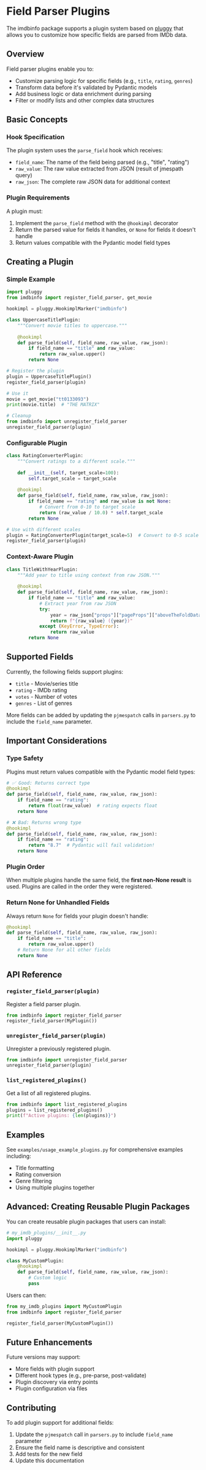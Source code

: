 # Field Parser Plugins

The imdbinfo package supports a plugin system based on [pluggy](https://pluggy.readthedocs.io/) that allows you to customize how specific fields are parsed from IMDb data.

## Overview

Field parser plugins enable you to:
- Customize parsing logic for specific fields (e.g., `title`, `rating`, `genres`)
- Transform data before it's validated by Pydantic models
- Add business logic or data enrichment during parsing
- Filter or modify lists and other complex data structures

## Basic Concepts

### Hook Specification

The plugin system uses the `parse_field` hook which receives:
- `field_name`: The name of the field being parsed (e.g., "title", "rating")
- `raw_value`: The raw value extracted from JSON (result of jmespath query)
- `raw_json`: The complete raw JSON data for additional context

### Plugin Requirements

A plugin must:
1. Implement the `parse_field` method with the `@hookimpl` decorator
2. Return the parsed value for fields it handles, or `None` for fields it doesn't handle
3. Return values compatible with the Pydantic model field types

## Creating a Plugin

### Simple Example

```python
import pluggy
from imdbinfo import register_field_parser, get_movie

hookimpl = pluggy.HookimplMarker("imdbinfo")

class UppercaseTitlePlugin:
    """Convert movie titles to uppercase."""
    
    @hookimpl
    def parse_field(self, field_name, raw_value, raw_json):
        if field_name == "title" and raw_value:
            return raw_value.upper()
        return None

# Register the plugin
plugin = UppercaseTitlePlugin()
register_field_parser(plugin)

# Use it
movie = get_movie("tt0133093")
print(movie.title)  # "THE MATRIX"

# Cleanup
from imdbinfo import unregister_field_parser
unregister_field_parser(plugin)
```

### Configurable Plugin

```python
class RatingConverterPlugin:
    """Convert ratings to a different scale."""
    
    def __init__(self, target_scale=100):
        self.target_scale = target_scale
    
    @hookimpl
    def parse_field(self, field_name, raw_value, raw_json):
        if field_name == "rating" and raw_value is not None:
            # Convert from 0-10 to target scale
            return (raw_value / 10.0) * self.target_scale
        return None

# Use with different scales
plugin = RatingConverterPlugin(target_scale=5)  # Convert to 0-5 scale
register_field_parser(plugin)
```

### Context-Aware Plugin

```python
class TitleWithYearPlugin:
    """Add year to title using context from raw JSON."""
    
    @hookimpl
    def parse_field(self, field_name, raw_value, raw_json):
        if field_name == "title" and raw_value:
            # Extract year from raw JSON
            try:
                year = raw_json["props"]["pageProps"]["aboveTheFoldData"]["releaseYear"]["year"]
                return f"{raw_value} ({year})"
            except (KeyError, TypeError):
                return raw_value
        return None
```

## Supported Fields

Currently, the following fields support plugins:
- `title` - Movie/series title
- `rating` - IMDb rating
- `votes` - Number of votes
- `genres` - List of genres

More fields can be added by updating the `pjmespatch` calls in `parsers.py` to include the `field_name` parameter.

## Important Considerations

### Type Safety

Plugins must return values compatible with the Pydantic model field types:

```python
# ✅ Good: Returns correct type
@hookimpl
def parse_field(self, field_name, raw_value, raw_json):
    if field_name == "rating":
        return float(raw_value)  # rating expects float
    return None

# ❌ Bad: Returns wrong type
@hookimpl
def parse_field(self, field_name, raw_value, raw_json):
    if field_name == "rating":
        return "8.7"  # Pydantic will fail validation!
    return None
```

### Plugin Order

When multiple plugins handle the same field, the **first non-None result** is used. Plugins are called in the order they were registered.

### Return None for Unhandled Fields

Always return `None` for fields your plugin doesn't handle:

```python
@hookimpl
def parse_field(self, field_name, raw_value, raw_json):
    if field_name == "title":
        return raw_value.upper()
    # Return None for all other fields
    return None
```

## API Reference

### `register_field_parser(plugin)`
Register a field parser plugin.

```python
from imdbinfo import register_field_parser
register_field_parser(MyPlugin())
```

### `unregister_field_parser(plugin)`
Unregister a previously registered plugin.

```python
from imdbinfo import unregister_field_parser
unregister_field_parser(plugin)
```

### `list_registered_plugins()`
Get a list of all registered plugins.

```python
from imdbinfo import list_registered_plugins
plugins = list_registered_plugins()
print(f"Active plugins: {len(plugins)}")
```

## Examples

See `examples/usage_example_plugins.py` for comprehensive examples including:
- Title formatting
- Rating conversion
- Genre filtering
- Using multiple plugins together

## Advanced: Creating Reusable Plugin Packages

You can create reusable plugin packages that users can install:

```python
# my_imdb_plugins/__init__.py
import pluggy

hookimpl = pluggy.HookimplMarker("imdbinfo")

class MyCustomPlugin:
    @hookimpl
    def parse_field(self, field_name, raw_value, raw_json):
        # Custom logic
        pass
```

Users can then:
```python
from my_imdb_plugins import MyCustomPlugin
from imdbinfo import register_field_parser

register_field_parser(MyCustomPlugin())
```

## Future Enhancements

Future versions may support:
- More fields with plugin support
- Different hook types (e.g., pre-parse, post-validate)
- Plugin discovery via entry points
- Plugin configuration via files

## Contributing

To add plugin support for additional fields:
1. Update the `pjmespatch` call in `parsers.py` to include `field_name` parameter
2. Ensure the field name is descriptive and consistent
3. Add tests for the new field
4. Update this documentation
